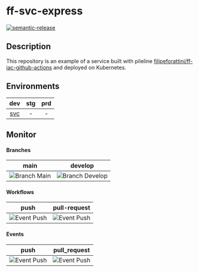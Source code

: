 # ff-svc-express
[![semantic-release](https://img.shields.io/badge/%20%20%F0%9F%93%A6%F0%9F%9A%80-semantic--release-e10079.svg)](https://github.com/semantic-release/semantic-release)

## Description

This repository is an example of a service built with pileline [filipeforattini/ff-iac-github-actions](https://github.com/filipeforattini/ff-iac-github-actions) and deployed on Kubernetes.

## Environments

| dev | stg | prd |
|:---:|:---:|:---:|
| [svc](https://ff-svc-express.dev.forattini.app/) | - | - |


## Monitor

#### Branches

| main | develop |
| :---: | :---: |
| ![Branch Main](https://github.com/filipeforattini/ff-svc-express/actions/workflows/push.yml/badge.svg?branch=main) | ![Branch Develop](https://github.com/filipeforattini/ff-svc-express/actions/workflows/push.yml/badge.svg?branch=main) |

#### Workflows

| push | pull-request |
| :---: | :---: |
| ![Event Push](https://github.com/filipeforattini/ff-svc-express/actions/workflows/push.yml/badge.svg) | ![Event Push](https://github.com/filipeforattini/ff-svc-express/actions/workflows/pull-request.yml/badge.svg) |

#### Events

| push | pull_request |
| :---: | :---: |
| ![Event Push](https://github.com/filipeforattini/ff-svc-express/actions/workflows/push.yml/badge.svg?event=push) | ![Event Push](https://github.com/filipeforattini/ff-svc-express/actions/workflows/pull-request.yml/badge.svg?event=pull_request) |

